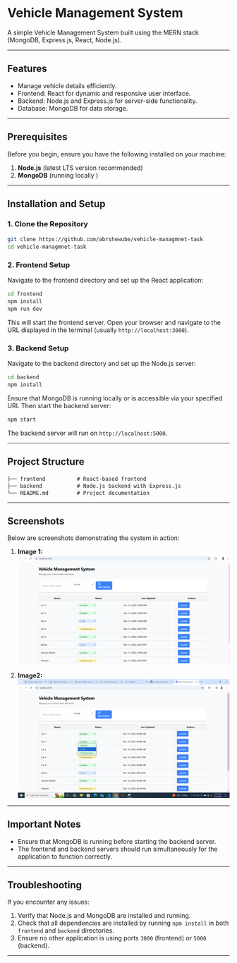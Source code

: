 # Vehicle Management System

A simple Vehicle Management System built using the MERN stack (MongoDB, Express.js, React, Node.js).

---

## Features
- Manage vehicle details efficiently.
- Frontend: React for dynamic and responsive user interface.
- Backend: Node.js and Express.js for server-side functionality.
- Database: MongoDB for data storage.

---

## Prerequisites
Before you begin, ensure you have the following installed on your machine:

1. **Node.js** (latest LTS version recommended)
2. **MongoDB** (running locally )

---

## Installation and Setup

### 1. Clone the Repository
```bash
git clone https://github.com/abrshewube/vehicle-managmnet-task
cd vehicle-managmnet-task
```

### 2. Frontend Setup
Navigate to the frontend directory and set up the React application:
```bash
cd frontend
npm install
npm run dev
```
This will start the frontend server. Open your browser and navigate to the URL displayed in the terminal (usually `http://localhost:3000`).

### 3. Backend Setup
Navigate to the backend directory and set up the Node.js server:
```bash
cd backend
npm install
```
Ensure that MongoDB is running locally or is accessible via your specified URI. Then start the backend server:
```bash
npm start
```
The backend server will run on `http://localhost:5000`.

---

## Project Structure
```
├── frontend          # React-based frontend
├── backend           # Node.js backend with Express.js
└── README.md         # Project documentation
```

---

## Screenshots
Below are screenshots demonstrating the system in action:

1. **Image 1:**
   ![Image 1](./screenshots/image1.png)

2. **Image2:**
   ![Image 2](./screenshots/image2.png)


---

## Important Notes
- Ensure that MongoDB is running before starting the backend server.
- The frontend and backend servers should run simultaneously for the application to function correctly.

---

## Troubleshooting
If you encounter any issues:
1. Verify that Node.js and MongoDB are installed and running.
2. Check that all dependencies are installed by running `npm install` in both `frontend` and `backend` directories.
3. Ensure no other application is using ports `3000` (frontend) or `5000` (backend).

---
